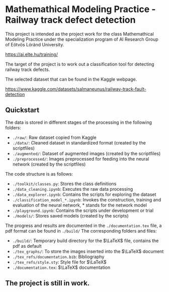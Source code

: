 # Mathemathical Modeling Practice - Railway track defect detection

This project is intended as the project work for the class Mathemathical Modeling Practice under the specialization program of AI Research Group of Eötvös Lóránd University.

https://ai.elte.hu/training/

The target of the project is to work out a classification tool for detecting railway track defects.

The selected dataset that can be found in the Kaggle webpage.

https://www.kaggle.com/datasets/salmaneunus/railway-track-fault-detection

## Quickstart

The data is stored in different stages of the processing in the following folders:
- `./raw/`: Raw dataset copied from Kaggle
- `./data/`: Cleaned dataset in standardized format (created by the scriptfiles)
- `./augmented/`: Dataset of augmented images (created by the scriptfiles)
- `./preprocessed/`: Images preprocessed for feeding into the neural network (created by the scriptfiles)

The code structure is as follows:
- `./toolkit/classes.py`: Stores the class definitions
- `./data_cleaning.ipynb`: Executes the raw data processing
- `./data_explorer.ipynb`: Contains the scripts for exploring the dataset
- `./classification_model_*.ipynb`: Invokes the construction, training and evaluation of the neural network, * stands for the network model
- `./playground.ipynb`: Contains the scripts under development or trial
- `./models/`: Stores saved models (created by the scripts)

The progress and results are documented in the `./documentation.tex` file, a pdf format can be found in `./build/`
The corresponding folders and files:
- `./build/`: Temporary build directory for the $\LaTeX$ file, contains the pdf as default
- `./tex_graphs/`: To store the images inserted into the $\LaTeX$ document
- `./tex_refs/documentation.bib`: Bibliography
- `./tex_refs/style.sty`: Style file for $\LaTeX$
- `./documentation.tex`: $\LaTeX$ documentation

## The project is still in work.
